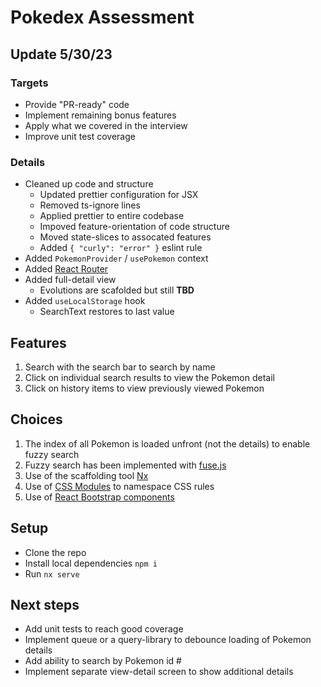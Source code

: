 # Pokedex Assessment

## Update 5/30/23

### Targets

- Provide "PR-ready" code
- Implement remaining bonus features
- Apply what we covered in the interview
- Improve unit test coverage

### Details

- Cleaned up code and structure
    - Updated prettier configuration for JSX
    - Removed ts-ignore lines
    - Applied prettier to entire codebase
    - Impoved feature-orientation of code structure
    - Moved state-slices to assocated features
    - Added `{ "curly": "error" }` eslint rule
- Added `PokemonProvider` / `usePokemon` context
- Added [React Router](https://reactrouter.com/en/main)
- Added full-detail view
    - Evolutions are scafolded but still **TBD**
- Added `useLocalStorage` hook
    - SearchText restores to last value

## Features

1. Search with the search bar to search by name
2. Click on individual search results to view the Pokemon detail
3. Click on history items to view previously viewed Pokemon

## Choices

1. The index of all Pokemon is loaded unfront (not the details) to enable fuzzy search
1. Fuzzy search has been implemented with [fuse.js](https://fusejs.io/)
1. Use of the scaffolding tool [Nx](https://nx.dev/)
1. Use of [CSS Modules](https://github.com/gajus/react-css-modules) to namespace CSS rules
1. Use of [React Bootstrap components](https://react-bootstrap.github.io/)

## Setup

- Clone the repo
- Install local dependencies `npm i`
- Run `nx serve`

## Next steps

- Add unit tests to reach good coverage
- Implement queue or a query-library to debounce loading of Pokemon details
- Add ability to search by Pokemon id #
- Implement separate view-detail screen to show additional details
